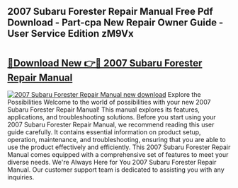 ## 2007 Subaru Forester Repair Manual Free Pdf Download - Part-cpa New Repair Owner Guide - User Service Edition zM9Vx

# <h2><a href="http://bc36356.oget.top/?id=2007+Subaru+Forester+Repair+Manual">🔗Download New 👉🔴 2007 Subaru Forester Repair Manual</a></h2>

[![2007 Subaru Forester Repair Manual new download](https://i.imgur.com/5g1atiW.png)](http://bc36356.oget.top/?id=2007+Subaru+Forester+Repair+Manual)
Explore the Possibilities Welcome to the world of possibilities with your new 2007 Subaru Forester Repair Manual! This manual explores its features, applications, and troubleshooting solutions. Before you start using your 2007 Subaru Forester Repair Manual, we recommend reading this user guide carefully. It contains essential information on product setup, operation, maintenance, and troubleshooting, ensuring that you are able to use the product effectively and efficiently. This 2007 Subaru Forester Repair Manual comes equipped with a comprehensive set of features to meet your diverse needs. We're Always Here for You 2007 Subaru Forester Repair Manual. Our customer support team is dedicated to assisting you with any inquiries.
